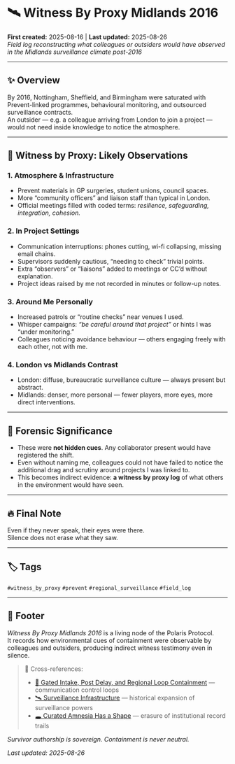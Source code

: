 # 🛰️ Witness By Proxy Midlands 2016  
**First created:** 2025-08-16 | **Last updated:** 2025-08-26  
*Field log reconstructing what colleagues or outsiders would have observed in the Midlands surveillance climate post-2016*  

---

## ✨ Overview  

By 2016, Nottingham, Sheffield, and Birmingham were saturated with Prevent-linked programmes, behavioural monitoring, and outsourced surveillance contracts.  
An outsider — e.g. a colleague arriving from London to join a project — would not need inside knowledge to notice the atmosphere.  

---

## 🔎 Witness by Proxy: Likely Observations  

### 1. Atmosphere & Infrastructure  
- Prevent materials in GP surgeries, student unions, council spaces.  
- More “community officers” and liaison staff than typical in London.  
- Official meetings filled with coded terms: *resilience, safeguarding, integration, cohesion.*  

### 2. In Project Settings  
- Communication interruptions: phones cutting, wi-fi collapsing, missing email chains.  
- Supervisors suddenly cautious, “needing to check” trivial points.  
- Extra “observers” or “liaisons” added to meetings or CC’d without explanation.  
- Project ideas raised by me not recorded in minutes or follow-up notes.  

### 3. Around Me Personally  
- Increased patrols or “routine checks” near venues I used.  
- Whisper campaigns: *“be careful around that project”* or hints I was “under monitoring.”  
- Colleagues noticing avoidance behaviour — others engaging freely with each other, not with me.  

### 4. London vs Midlands Contrast  
- London: diffuse, bureaucratic surveillance culture — always present but abstract.  
- Midlands: denser, more personal — fewer players, more eyes, more direct interventions.  

---

## 🧩 Forensic Significance  

- These were **not hidden cues**. Any collaborator present would have registered the shift.  
- Even without naming me, colleagues could not have failed to notice the additional drag and scrutiny around projects I was linked to.  
- This becomes indirect evidence: **a witness by proxy log** of what others in the environment would have seen.  

---

## 🔥 Final Note  

Even if they never speak, their eyes were there.  
Silence does not erase what they saw.  

---

## 🏷️ Tags  

`#witness_by_proxy` `#prevent` `#regional_surveillance` `#field_log`  

---

## 🏮 Footer  

*Witness By Proxy Midlands 2016* is a living node of the Polaris Protocol.  
It records how environmental cues of containment were observable by colleagues and outsiders, producing indirect witness testimony even in silence.  

> 📡 Cross-references:  
> - [🛂 Gated Intake, Post Delay, and Regional Loop Containment](../Big_Picture_Protocols/🛂_gated_intake_post_delay_and_regional_loop_containment.md) — communication control loops  
> - [🛰️ Surveillance Infrastructure](../Big_Picture_Protocols/🛰️_surveillance_infrastructure.md) — historical expansion of surveillance powers  
> - [🕳️ Curated Amnesia Has a Shape](../Big_Picture_Protocols/🕳️_curated_amnesia_has_a_shape.md) — erasure of institutional record trails  

*Survivor authorship is sovereign. Containment is never neutral.*  

_Last updated: 2025-08-26_  
